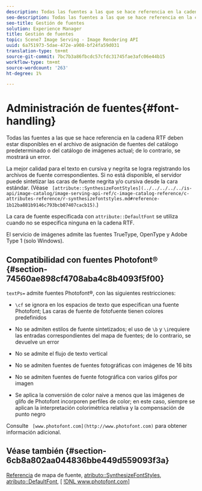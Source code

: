 ```yaml
---
description: Todas las fuentes a las que se hace referencia en la cadena RTF deben estar disponibles en el archivo de asignación de fuentes del catálogo predeterminado o del catálogo de imágenes actual; de lo contrario, se mostrará un error.
seo-description: Todas las fuentes a las que se hace referencia en la cadena RTF deben estar disponibles en el archivo de asignación de fuentes del catálogo predeterminado o del catálogo de imágenes actual; de lo contrario, se mostrará un error.
seo-title: Gestión de fuentes
solution: Experience Manager
title: Gestión de fuentes
topic: Scene7 Image Serving - Image Rendering API
uuid: 6a751973-5dae-472e-a908-bf24fa59d031
translation-type: tm+mt
source-git-commit: 7bc7b3a86fbcdc57cfdc31745fae3afc06e44b15
workflow-type: tm+mt
source-wordcount: '263'
ht-degree: 1%

---
```



# Administración de fuentes{#font-handling}

Todas las fuentes a las que se hace referencia en la cadena RTF deben estar disponibles en el archivo de asignación de fuentes del catálogo predeterminado o del catálogo de imágenes actual; de lo contrario, se mostrará un error.

La mejor calidad para el texto en cursiva y negrita se logra registrando los archivos de fuente correspondientes. Si no está disponible, el servidor puede sintetizar las caras de fuente negrita y/o cursiva desde la cara estándar. (Véase ` [attribute::SynthesizeFontStyles](../../../../../is-api/image-catalog/image-serving-api-ref/c-image-catalog-reference/c-attributes-reference/r-synthesizefontstyles.md#reference-1b12ba881b9146c793bcb07407cacb15)`.)

La cara de fuente especificada con `attribute::DefaultFont` se utiliza cuando no se especifica ninguna en la cadena RTF.

El servicio de imágenes admite las fuentes TrueType, OpenType y Adobe Type 1 (solo Windows).

## Compatibilidad con fuentes Photofont® {#section-74560ae898cf4708aba4c8b4093f5f00}

`textPs=` admite fuentes Photofont®, con las siguientes restricciones:

* `\cf` se ignora en los espacios de texto que especifican una fuente Photofont; Las caras de fuente de fotofuente tienen colores predefinidos
* No se admiten estilos de fuente sintetizados; el uso de `\b` y `\i`requiere las entradas correspondientes del mapa de fuentes; de lo contrario, se devuelve un error

* No se admite el flujo de texto vertical
* No se admiten fuentes de fuentes fotográficas con imágenes de 16 bits
* No se admiten fuentes de fuente fotográfica con varios glifos por imagen
* Se aplica la conversión de color naive a menos que las imágenes de glifo de Photofont incorporen perfiles de color; en este caso, siempre se aplican la interpretación colorimétrica relativa y la compensación de punto negro

Consulte ` [www.photofont.com](http://www.photofont.com)` para obtener información adicional.

## Véase también {#section-6cb8a802aa044836bbe449d559093f3a}

[Referencia](../../../../../is-api/image-catalog/image-serving-api-ref/c-image-catalog-reference/c-font-map-reference/c-font-map-reference.md#concept-f81f319d03c646c5a8ef87b3277dd37d) de mapa de fuente,  [atributo::SynthesizeFontStyles](../../../../../is-api/image-catalog/image-serving-api-ref/c-image-catalog-reference/c-attributes-reference/r-synthesizefontstyles.md#reference-1b12ba881b9146c793bcb07407cacb15),  [atributo::DefaultFont](../../../../../is-api/image-catalog/image-serving-api-ref/c-image-catalog-reference/c-attributes-reference/r-defaultfont.md#reference-48b763ac254545e89a25c76ff7581107),  [ [!DNL www.photofont.com] ](http://www.photofont.com)
